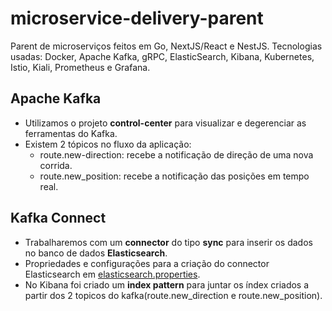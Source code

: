 # microservice-delivery-parent
Parent de microserviços feitos em Go, NextJS/React e NestJS. Tecnologias usadas: Docker, Apache Kafka, gRPC, ElasticSearch, Kibana, Kubernetes, Istio, Kiali, Prometheus e Grafana.



## Apache Kafka
- Utilizamos o projeto **control-center** para visualizar e degerenciar as ferramentas do Kafka.
- Existem 2 tópicos no fluxo da aplicação:
    - route.new-direction: recebe a notificação de direção de uma nova corrida.
    - route.new_position: recebe a notificação das posições em tempo real.

## Kafka Connect
- Trabalharemos com um **connector** do tipo **sync** para inserir os dados no banco de dados **Elasticsearch**.
- Propriedades e configurações para a criação do connector Elasticsearch em [elasticsearch.properties](https://github.com/VictorMagalhaesSales/microservices-delivery-parent/tree/master/apache-kafka/elasticsearch.properties).
- No Kibana foi criado um **index pattern** para juntar os índex criados a partir dos 2 topicos do kafka(route.new_direction e route.new_position).